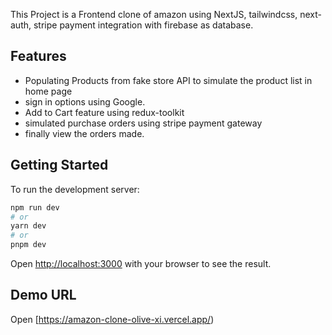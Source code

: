 This Project is a Frontend clone of amazon using NextJS, tailwindcss, next-auth, stripe payment integration with firebase as database.


## Features
- Populating Products from fake store API to simulate the product list in home page
- sign in options using Google.
- Add to Cart feature using redux-toolkit
- simulated purchase orders using stripe payment gateway
- finally view the orders made.

## Getting Started

To run the development server:

```bash
npm run dev
# or
yarn dev
# or
pnpm dev
```
Open [http://localhost:3000](http://localhost:3000) with your browser to see the result.

## Demo URL
Open [https://amazon-clone-olive-xi.vercel.app/)